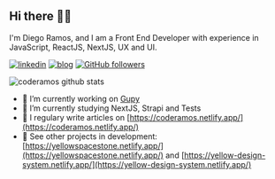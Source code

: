 ## Hi there 🧔🏾

I'm Diego Ramos, and I am a Front End Developer with experience in JavaScript, ReactJS, NextJS, UX and UI.

[![linkedin](https://img.shields.io/badge/-linkedin-171717?style=flat-square&logo=Linkedin&logoColor=white&link=https://www.linkedin.com/in/coderamos/)](https://www.linkedin.com/in/coderamos/)
[![blog](https://img.shields.io/badge/-blog-171717?style=flat-square&logo=Ghost&logoColor=white&link=https://coderamos.netlify.app/)](https://coderamos.netlify.app/)
[![GitHub followers](https://img.shields.io/github/followers/coderamos.svg?style=social&label=follow&maxAge=2592000)](https://github.com/coderamos?tab=followers)

![coderamos github stats](https://github-readme-stats.vercel.app/api?username=coderamos&show_icons=true&title_color=FFCB00&icon_color=FFCB00&text_color=FFFFFF&bg_color=171717)

- 🔭 I’m currently working on [Gupy](https://www.gupy.io/)
- 🌱 I’m currently studying NextJS, Strapi and Tests
- 📝 I regulary write articles on [https://coderamos.netlify.app/](https://coderamos.netlify.app/)
- 👀 See other projects in development: [https://yellowspacestone.netlify.app/](https://yellowspacestone.netlify.app/) and [https://yellow-design-system.netlify.app/](https://yellow-design-system.netlify.app/)
